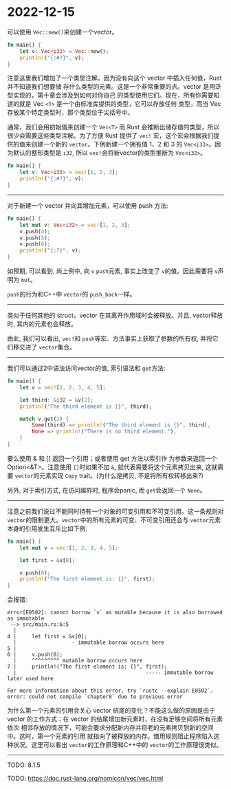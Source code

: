 # 2022-12-15

可以使用 `Vec::new()`来创建一个vector。

```rust
fn main() {
    let v: Vec<i32> = Vec::new();
    println!("{:#?}", v);
}
```

注意这里我们增加了一个类型注解。因为没有向这个 vector 中插入任何值，Rust 并不知道我们想要储 存什么类型的元素。这是一个非常重要的点。vector 是用泛型实现的，第十章会涉及到如何对你自己 的类型使用它们。现在，所有你需要知道的就是 Vec `<T>` 是一个由标准库提供的类型，它可以存放任何 类型，而当 Vec 存放某个特定类型时，那个类型位于尖括号中。

通常，我们会用初始值来创建一个 `Vec<T>` 而 Rust 会推断出储存值的类型，所以很少会需要这些类型注解。为了方便 Rust 提供了 `vec!` 宏，这个宏会根据我们提供的值来创建一个新的 `vector`。下例新建一个拥有值 1、2 和 3 的 `Vec<i32>`。因为默认的整形类型是 `i32`, 所以 `vec!`会将新vector的类型推断为 `Vec<i32>`。

```rust
fn main() {
    let v: Vec<i32> = vec![1, 2, 3];
    println!("{:#?}", v);
}
```

---

对于新建一个 vector 并向其增加元素，可以使用 push 方法:

```rust
fn main() {
    let mut v: Vec<i32> = vec![1, 2, 3];
    v.push(4);
    v.push(5);
    v.push(6);
    println!("{:?}", v);
}
```

如预期, 可以看到, 尚上例中, 向 `v` `push`元素, 事实上改变了 `v`的值。因此需要将 `v`声明为 `mut`。

`push`的行为和C++中 `vector`的 `push_back`一样。

---

类似于任何其他的 struct，vector 在其离开作用域时会被释放。并且, vector释放时, 其内的元素也会释放。

由此, 我们可以看出, `vec!`和 `push`等宏、方法事实上获取了参数的所有权, 并将它们移交进了 `vector`集合。

---



我们可以通过2中语法访问vector的值, 索引语法和 `get`方法:

```rust
fn main() {
    let v = vec![1, 2, 3, 4, 5];

    let third: &i32 = &v[2];
    println!("The third element is {}", third);

    match v.get(2) {
        Some(third) => println!("The third element is {}", third),
        None => println!("There is no third element."),
    }
}
```

要么使用 & 和 [] 返回一个引用；或者使用 get 方法以索引作 为参数来返回一个 Option<&T>。注意使用 `[]`时如果不加 `&`, 就代表需要将这个元素拷贝出来, 这就需要 `vector`的元素实现 `Copy` trait。(为什么是拷贝, 不是将所有权转移出来?)

另外, 对于索引方式, 在访问越界时, 程序会panic, 而 `get`会返回一个 `None`。

---

注意之前我们说过不能同时持有一个对象的可变引用和不可变引用。这一条规则对 `vector`的限制更大。`vector`中的所有元素的可变、不可变引用还会与 `vector`元素本身的引用发生互斥比如下例:

```rust
fn main() {
    let mut v = vec![1, 2, 3, 4, 5];

    let first = &v[0];

    v.push(6);
    println!("The first element is: {}", first);
}
```

会报错:

```plaintext
error[E0502]: cannot borrow `v` as mutable because it is also borrowed as immutable
 --> src/main.rs:6:5
  |
4 |     let first = &v[0];
  |                  - immutable borrow occurs here
5 |
6 |     v.push(6);
  |     ^^^^^^^^^ mutable borrow occurs here
7 |     println!("The first element is: {}", first);
  |                                          ----- immutable borrow later used here

For more information about this error, try `rustc --explain E0502`.
error: could not compile `chapter8` due to previous error
```

为什么第一个元素的引用会关心 vector 结尾的变化？不能这么做的原因是由于 vector 的工作方式：在 vector 的结尾增加新元素时，在没有足够空间将所有元素依次 相邻存放的情况下，可能会要求分配新内存并将老的元素拷贝到新的空间中。这时，第一个元素的引用 就指向了被释放的内存。借用规则阻止程序陷入这种状况。这里可以看出 `vector`的工作原理和C++中的 `vector`的工作原理很类似。

---

TODO: 8.1.5

TODO: https://doc.rust-lang.org/nomicon/vec/vec.html
